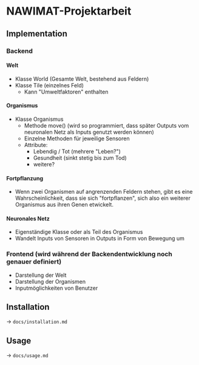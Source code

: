 # NAWIMAT-Projektarbeit

## Implementation

### Backend

#### Welt
- Klasse World (Gesamte Welt, bestehend aus Feldern)
- Klasse Tile (einzelnes Feld)
    - Kann "Umweltfaktoren" enthalten

#### Organismus
- Klasse Organismus
    - Methode move() (wird so programmiert, dass später Outputs vom neuronalen Netz als Inputs genutzt werden können)
    - Einzelne Methoden für jeweilige Sensoren
    - Attribute:
        - Lebendig / Tot (mehrere "Leben?")
        - Gesundheit (sinkt stetig bis zum Tod)
        - weitere?

#### Fortpflanzung
- Wenn zwei Organismen auf angrenzenden Feldern stehen, gibt es eine Wahrscheinlichkeit, dass sie sich "fortpflanzen", sich also ein weiterer Organismus aus ihren Genen etwickelt.

#### Neuronales Netz
- Eigenständige Klasse oder als Teil des Organismus
- Wandelt Inputs von Sensoren in Outputs in Form von Bewegung um


### Frontend (wird während der Backendentwicklung noch genauer definiert)
- Darstellung der Welt
- Darstellung der Organismen
- Inputmöglichkeiten von Benutzer


## Installation
-> `docs/installation.md`

## Usage
-> `docs/usage.md`
